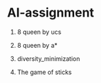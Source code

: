 # AI-assignment

1. 8 queen by ucs

2. 8 queen by a*

3. diversity_minimization

4. The game of sticks

